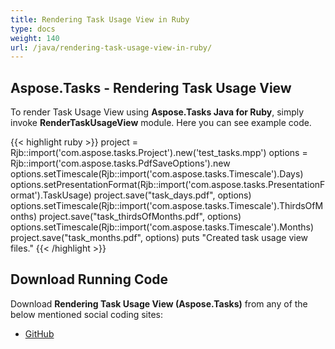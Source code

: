 ```yaml
---
title: Rendering Task Usage View in Ruby
type: docs
weight: 140
url: /java/rendering-task-usage-view-in-ruby/
---
```


## **Aspose.Tasks - Rendering Task Usage View**
To render Task Usage View using **Aspose.Tasks Java for Ruby**, simply invoke **RenderTaskUsageView** module. Here you can see example code.

{{< highlight ruby >}}
project = Rjb::import('com.aspose.tasks.Project').new('test_tasks.mpp')
options = Rjb::import('com.aspose.tasks.PdfSaveOptions').new
options.setTimescale(Rjb::import('com.aspose.tasks.Timescale').Days)
options.setPresentationFormat(Rjb::import('com.aspose.tasks.PresentationFormat').TaskUsage)
project.save("task_days.pdf", options)
options.setTimescale(Rjb::import('com.aspose.tasks.Timescale').ThirdsOfMonths)
project.save("task_thirdsOfMonths.pdf", options)
options.setTimescale(Rjb::import('com.aspose.tasks.Timescale').Months)
project.save("task_months.pdf", options)
puts "Created task usage view files."
{{< /highlight >}}

## **Download Running Code**
Download **Rendering Task Usage View (Aspose.Tasks)** from any of the below mentioned social coding sites:

- [GitHub](https://github.com/aspose-tasks/Aspose.Tasks-for-Java/blob/master/Plugins/Aspose_Tasks_Java_for_Ruby/lib/asposetasksjava/Tasks/rendertaskusageview.rb)
